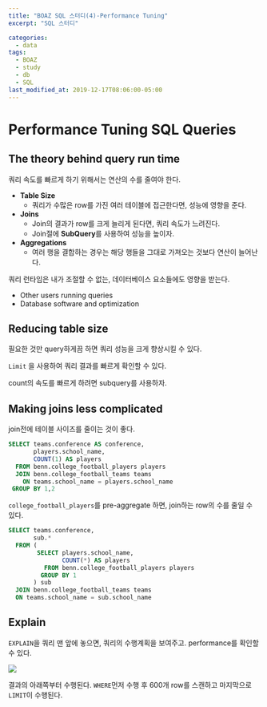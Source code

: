 ```yaml
---
title: "BOAZ SQL 스터디(4)-Performance Tuning"
excerpt: "SQL 스터디"

categories:
  - data
tags:
  - BOAZ
  - study
  - db
  - SQL
last_modified_at: 2019-12-17T08:06:00-05:00
---
```



# Performance Tuning SQL Queries

## The theory behind query run time

쿼리 속도를 빠르게 하기 위해서는 연산의 수를 줄여야 한다.

- **Table Size**
  - 쿼리가 수많은 row를 가진 여러 테이블에 접근한다면, 성능에 영향을 준다.
- **Joins**
  - Join의 결과가 row를 크게 늘리게 된다면, 쿼리 속도가 느려진다. 
  - Join절에 **SubQuery**를 사용하여 성능을 높이자.
- **Aggregations**
  - 여러 행을 결합하는 경우는 해당 행들을 그대로 가져오는 것보다 연산이 늘어난다.

쿼리 런타임은 내가 조절할 수 없는, 데이터베이스 요소들에도 영향을 받는다.

- Other users running queries 
- Database software and optimization

## Reducing table size

필요한 것만 query하게끔 하면 쿼리 성능을 크게 향상시킬 수 있다.

`Limit` 을 사용하여 쿼리 결과를 빠르게 확인할 수 있다.

count의 속도를 빠르게 하려면 subquery를 사용하자.

## Making joins less complicated

join전에 테이블 사이즈를 줄이는 것이 좋다. 

```sql
SELECT teams.conference AS conference,
       players.school_name,
       COUNT(1) AS players
  FROM benn.college_football_players players
  JOIN benn.college_football_teams teams
    ON teams.school_name = players.school_name
 GROUP BY 1,2
```

`college_football_players`를 pre-aggregate 하면, join하는 row의 수를 줄일 수 있다.

```sql
SELECT teams.conference,
       sub.*
  FROM (
        SELECT players.school_name,
               COUNT(*) AS players
          FROM benn.college_football_players players
         GROUP BY 1
       ) sub
  JOIN benn.college_football_teams teams
  ON teams.school_name = sub.school_name
```

## Explain

`EXPLAIN`을 쿼리 맨 앞에 놓으면, 쿼리의 수행계획을 보여주고. performance를 확인할 수 있다.


![](https://mode.com/resources/images/advanced/explain.png)

결과의 아래쪽부터 수행된다. `WHERE`먼저 수행 후 600개 row를 스캔하고 마지막으로 `LIMIT`이 수행된다.